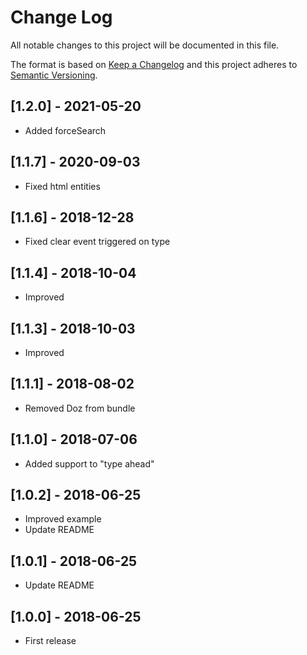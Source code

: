 # Change Log
All notable changes to this project will be documented in this file.

The format is based on [Keep a Changelog](http://keepachangelog.com/)
and this project adheres to [Semantic Versioning](http://semver.org/).

## [1.2.0] - 2021-05-20
- Added forceSearch

## [1.1.7] - 2020-09-03
- Fixed html entities

## [1.1.6] - 2018-12-28
- Fixed clear event triggered on type

## [1.1.4] - 2018-10-04
- Improved

## [1.1.3] - 2018-10-03
- Improved

## [1.1.1] - 2018-08-02
- Removed Doz from bundle

## [1.1.0] - 2018-07-06
- Added support to "type ahead"

## [1.0.2] - 2018-06-25
- Improved example
- Update README

## [1.0.1] - 2018-06-25
- Update README

## [1.0.0] - 2018-06-25
- First release
